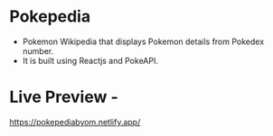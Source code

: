 # Pokepedia

- Pokemon Wikipedia that displays Pokemon details from Pokedex number.
- It is built using Reactjs and PokeAPI.

# Live Preview - 
https://pokepediabyom.netlify.app/
